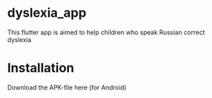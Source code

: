 # dyslexia_app

This flutter app is aimed to help children who speak Russian correct dyslexia

# Installation
Download the APK-file here (for Android)



